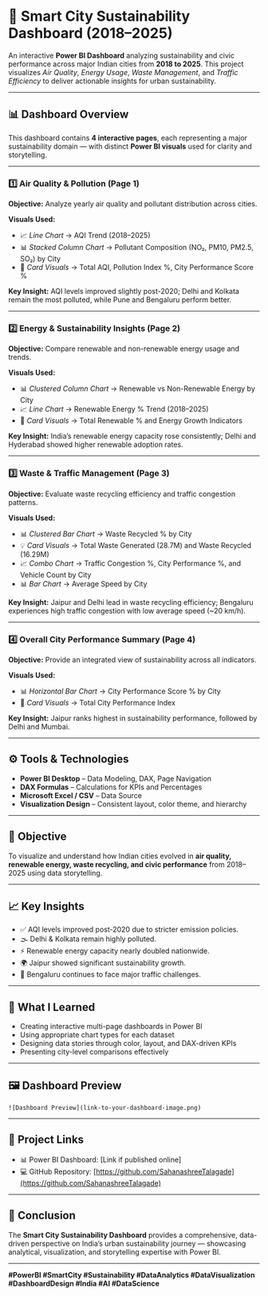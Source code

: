 # 🌆 Smart City Sustainability Dashboard (2018–2025)

An interactive **Power BI Dashboard** analyzing sustainability and civic performance across major Indian cities from **2018 to 2025**.
This project visualizes *Air Quality*, *Energy Usage*, *Waste Management*, and *Traffic Efficiency* to deliver actionable insights for urban sustainability.

---

## 📊 **Dashboard Overview**

This dashboard contains **4 interactive pages**, each representing a major sustainability domain — with distinct **Power BI visuals** used for clarity and storytelling.

---

### 1️⃣ Air Quality & Pollution (Page 1)

**Objective:** Analyze yearly air quality and pollutant distribution across cities.

**Visuals Used:**

* 📈 *Line Chart* → AQI Trend (2018–2025)
* 📊 *Stacked Column Chart* → Pollutant Composition (NO₂, PM10, PM2.5, SO₂) by City
* 🔹 *Card Visuals* → Total AQI, Pollution Index %, City Performance Score %

**Key Insight:** AQI levels improved slightly post-2020; Delhi and Kolkata remain the most polluted, while Pune and Bengaluru perform better.

---

### 2️⃣ Energy & Sustainability Insights (Page 2)

**Objective:** Compare renewable and non-renewable energy usage and trends.

**Visuals Used:**

* 📊 *Clustered Column Chart* → Renewable vs Non-Renewable Energy by City
* 📈 *Line Chart* → Renewable Energy % Trend (2018–2025)
* 🔹 *Card Visuals* → Total Renewable % and Energy Growth Indicators

**Key Insight:** India’s renewable energy capacity rose consistently; Delhi and Hyderabad showed higher renewable adoption rates.

---

### 3️⃣ Waste & Traffic Management (Page 3)

**Objective:** Evaluate waste recycling efficiency and traffic congestion patterns.

**Visuals Used:**

* 📊 *Clustered Bar Chart* → Waste Recycled % by City
* 💡 *Card Visuals* → Total Waste Generated (28.7M) and Waste Recycled (16.29M)
* 📈 *Combo Chart* → Traffic Congestion %, City Performance %, and Vehicle Count by City
* 📊 *Bar Chart* → Average Speed by City

**Key Insight:** Jaipur and Delhi lead in waste recycling efficiency; Bengaluru experiences high traffic congestion with low average speed (~20 km/h).

---

### 4️⃣ Overall City Performance Summary (Page 4)

**Objective:** Provide an integrated view of sustainability across all indicators.

**Visuals Used:**

* 📊 *Horizontal Bar Chart* → City Performance Score % by City
* 🔹 *Card Visuals* → Total City Performance Index

**Key Insight:** Jaipur ranks highest in sustainability performance, followed by Delhi and Mumbai.

---

## ⚙️ **Tools & Technologies**

* **Power BI Desktop** – Data Modeling, DAX, Page Navigation
* **DAX Formulas** – Calculations for KPIs and Percentages
* **Microsoft Excel / CSV** – Data Source
* **Visualization Design** – Consistent layout, color theme, and hierarchy

---

## 🎯 **Objective**

To visualize and understand how Indian cities evolved in **air quality, renewable energy, waste recycling, and civic performance** from 2018–2025 using data storytelling.

---

## 📈 **Key Insights**

* ✅ AQI levels improved post-2020 due to stricter emission policies.
* 🌫️ Delhi & Kolkata remain highly polluted.
* ⚡ Renewable energy capacity nearly doubled nationwide.
* 🌍 Jaipur showed significant sustainability growth.
* 🚗 Bengaluru continues to face major traffic challenges.

---

## 🧠 **What I Learned**

* Creating interactive multi-page dashboards in Power BI
* Using appropriate chart types for each dataset
* Designing data stories through color, layout, and DAX-driven KPIs
* Presenting city-level comparisons effectively

---

## 🖼️ **Dashboard Preview**

`![Dashboard Preview](link-to-your-dashboard-image.png)`

---

## 🔗 **Project Links**

* 📊 Power BI Dashboard: [Link if published online]
* 💻 GitHub Repository: [https://github.com/SahanashreeTalagade](https://github.com/SahanashreeTalagade)

---

## 🏁 **Conclusion**

The **Smart City Sustainability Dashboard** provides a comprehensive, data-driven perspective on India’s urban sustainability journey — showcasing analytical, visualization, and storytelling expertise with Power BI.

---

**#PowerBI #SmartCity #Sustainability #DataAnalytics #DataVisualization #DashboardDesign #India #AI #DataScience**
